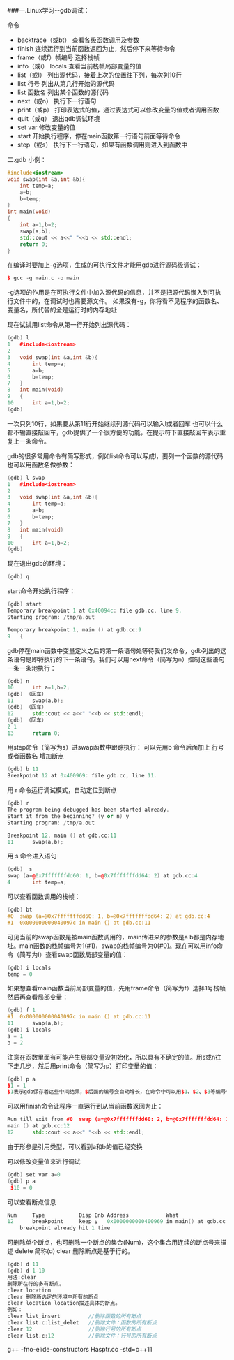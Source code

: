 ###一.Linux学习--gdb调试：

命令
* backtrace（或bt）	查看各级函数调用及参数
* finish                连续运行到当前函数返回为止，然后停下来等待命令
* frame（或f）帧编号	选择栈帧
* info（或i） locals	查看当前栈帧局部变量的值
* list（或l）	        列出源代码，接着上次的位置往下列，每次列10行
* list 行号	        列出从第几行开始的源代码
* list 函数名	        列出某个函数的源代码
* next（或n）	        执行下一行语句
* print（或p）	        打印表达式的值，通过表达式可以修改变量的值或者调用函数
* quit（或q）	        退出gdb调试环境
* set var	        修改变量的值
* start	                开始执行程序，停在main函数第一行语句前面等待命令
* step（或s）	        执行下一行语句，如果有函数调用则进入到函数中

二.gdb 小例：
```c++
#include<iostream>
void swap(int &a,int &b){
    int temp=a;
    a=b;
    b=temp;
}
int main(void)
{
    int a=1,b=2;
    swap(a,b);
    std::cout << a<<" "<<b << std::endl;
    return 0;
} 
``` 


在编译时要加上-g选项，生成的可执行文件才能用gdb进行源码级调试：
```c++
$ gcc -g main.c -o main
```

-g选项的作用是在可执行文件中加入源代码的信息，并不是把源代码嵌入到可执行文件中的，在调试时也需要源文件。
如果没有-g，你将看不见程序的函数名、变量名，所代替的全是运行时的内存地址

 
现在试试用list命令从第一行开始列出源代码：
```c++
(gdb) l
1	#include<iostream>
2	
3	void swap(int &a,int &b){
4	    int temp=a;
5	    a=b;
6	    b=temp;
7	}
8	int main(void)
9	{
10	    int a=1,b=2;
(gdb) 
```
一次只列10行，如果要从第11行开始继续列源代码可以输入l或者回车
也可以什么都不输直接敲回车，gdb提供了一个很方便的功能，在提示符下直接敲回车表示重复上一条命令。

 gdb的很多常用命令有简写形式，例如list命令可以写成l，要列一个函数的源代码也可以用函数名做参数：
```c++
(gdb) l swap
1	#include<iostream>
2	
3	void swap(int &a,int &b){
4	    int temp=a;
5	    a=b;
6	    b=temp;
7	}
8	int main(void)
9	{
10	    int a=1,b=2;
(gdb)  
```
现在退出gdb的环境： 
```c++ 
(gdb) q 
```
start命令开始执行程序：
```c++
(gdb) start
Temporary breakpoint 1 at 0x40094c: file gdb.cc, line 9.
Starting program: /tmp/a.out 

Temporary breakpoint 1, main () at gdb.cc:9
9	{
```
gdb停在main函数中变量定义之后的第一条语句处等待我们发命令，gdb列出的这条语句是即将执行的下一条语句。我们可以用next命令（简写为n）控制这些语句一条一条地执行：
```c++
(gdb) n
10	    int a=1,b=2;
(gdb) （回车）
11	    swap(a,b);
(gdb) （回车）
12	    std::cout << a<<" "<<b << std::endl;
(gdb) （回车）
2 1
13	    return 0;

```
用step命令（简写为s）进swap函数中跟踪执行：
可以先用b 命令后面加上 行号或者函数名  增加断点
```c++
(gdb) b 11
Breakpoint 12 at 0x400969: file gdb.cc, line 11.
```
用 r 命令运行调试模式，自动定位到断点
```c++
(gdb) r
The program being debugged has been started already.
Start it from the beginning? (y or n) y
Starting program: /tmp/a.out 

Breakpoint 12, main () at gdb.cc:11
11	    swap(a,b);
```
用 s 命令进入语句
```c++
(gdb)  s
swap (a=@0x7fffffffdd60: 1, b=@0x7fffffffdd64: 2) at gdb.cc:4
4	    int temp=a;
```
可以查看函数调用的栈帧：
```c++
(gdb) bt
#0  swap (a=@0x7fffffffdd60: 1, b=@0x7fffffffdd64: 2) at gdb.cc:4
#1  0x000000000040097c in main () at gdb.cc:11
```
可见当前的swap函数是被main函数调用的，main传进来的参数是a b都是内存地址。main函数的栈帧编号为1(#1)，swap的栈帧编号为0(#0)。现在可以用info命令（简写为i）查看swap函数局部变量的值：
```c++
(gdb) i locals
temp = 0
```
如果想查看main函数当前局部变量的值，先用frame命令（简写为f）选择1号栈帧然后再查看局部变量：
```c++
(gdb) f 1
#1  0x000000000040097c in main () at gdb.cc:11
11	    swap(a,b);
(gdb) i locals 
a = 1
b = 2
```
注意在函数里面有可能产生局部变量没初始化，所以具有不确定的值。用s或n往下走几步，然后用print命令（简写为p）打印变量的值：
```c++
(gdb) p a
$1 = 1
$1表示gdb保存着这些中间结果，$后面的编号会自动增长，在命令中可以用$1、$2、$3等编号代替相应的值。
```
可以用finish命令让程序一直运行到从当前函数返回为止：
```c++
Run till exit from #0  swap (a=@0x7fffffffdd60: 2, b=@0x7fffffffdd64: 1) at gdb.cc:7
main () at gdb.cc:12
12	    std::cout << a<<" "<<b << std::endl;
```
由于形参是引用类型，可以看到a和b的值已经交换
  
可以修改变量值来进行调试
```c++
(gdb) set var a=0
(gdb) p a
 $10 = 0
```
可以查看断点信息
```c++
Num     Type           Disp Enb Address            What
12      breakpoint     keep y   0x0000000000400969 in main() at gdb.cc:11
	breakpoint already hit 1 time
```
可删除单个断点，也可删除一个断点的集合(Num)，这个集合用连续的断点号来描述
delete 简称(d) 
clear 删除断点是基于行的。
```c++
(gdb) d 11
(gdb) d 1-10
用法:clear 
删除所在行的多有断点。
clear location
clear 删除所选定的环境中所有的断点
clear location location描述具体的断点。
例如：
clear list_insert         //删除函数的所有断点
clear list.c:list_delet   //删除文件：函数的所有断点
clear 12                  //删除行号的所有断点
clear list.c:12           //删除文件：行号的所有断点
```

g++ -fno-elide-constructors Hasptr.cc -std=c++11

